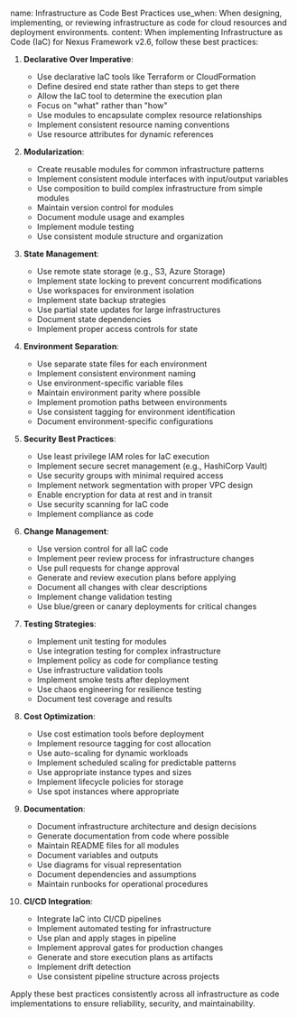 name: Infrastructure as Code Best Practices
use_when: When designing, implementing, or reviewing infrastructure as code for cloud resources and deployment environments.
content: 
When implementing Infrastructure as Code (IaC) for Nexus Framework v2.6, follow these best practices:

1. **Declarative Over Imperative**:
   - Use declarative IaC tools like Terraform or CloudFormation
   - Define desired end state rather than steps to get there
   - Allow the IaC tool to determine the execution plan
   - Focus on "what" rather than "how"
   - Use modules to encapsulate complex resource relationships
   - Implement consistent resource naming conventions
   - Use resource attributes for dynamic references

2. **Modularization**:
   - Create reusable modules for common infrastructure patterns
   - Implement consistent module interfaces with input/output variables
   - Use composition to build complex infrastructure from simple modules
   - Maintain version control for modules
   - Document module usage and examples
   - Implement module testing
   - Use consistent module structure and organization

3. **State Management**:
   - Use remote state storage (e.g., S3, Azure Storage)
   - Implement state locking to prevent concurrent modifications
   - Use workspaces for environment isolation
   - Implement state backup strategies
   - Use partial state updates for large infrastructures
   - Document state dependencies
   - Implement proper access controls for state

4. **Environment Separation**:
   - Use separate state files for each environment
   - Implement consistent environment naming
   - Use environment-specific variable files
   - Maintain environment parity where possible
   - Implement promotion paths between environments
   - Use consistent tagging for environment identification
   - Document environment-specific configurations

5. **Security Best Practices**:
   - Use least privilege IAM roles for IaC execution
   - Implement secure secret management (e.g., HashiCorp Vault)
   - Use security groups with minimal required access
   - Implement network segmentation with proper VPC design
   - Enable encryption for data at rest and in transit
   - Use security scanning for IaC code
   - Implement compliance as code

6. **Change Management**:
   - Use version control for all IaC code
   - Implement peer review process for infrastructure changes
   - Use pull requests for change approval
   - Generate and review execution plans before applying
   - Document all changes with clear descriptions
   - Implement change validation testing
   - Use blue/green or canary deployments for critical changes

7. **Testing Strategies**:
   - Implement unit testing for modules
   - Use integration testing for complex infrastructure
   - Implement policy as code for compliance testing
   - Use infrastructure validation tools
   - Implement smoke tests after deployment
   - Use chaos engineering for resilience testing
   - Document test coverage and results

8. **Cost Optimization**:
   - Use cost estimation tools before deployment
   - Implement resource tagging for cost allocation
   - Use auto-scaling for dynamic workloads
   - Implement scheduled scaling for predictable patterns
   - Use appropriate instance types and sizes
   - Implement lifecycle policies for storage
   - Use spot instances where appropriate

9. **Documentation**:
   - Document infrastructure architecture and design decisions
   - Generate documentation from code where possible
   - Maintain README files for all modules
   - Document variables and outputs
   - Use diagrams for visual representation
   - Document dependencies and assumptions
   - Maintain runbooks for operational procedures

10. **CI/CD Integration**:
    - Integrate IaC into CI/CD pipelines
    - Implement automated testing for infrastructure
    - Use plan and apply stages in pipeline
    - Implement approval gates for production changes
    - Generate and store execution plans as artifacts
    - Implement drift detection
    - Use consistent pipeline structure across projects

Apply these best practices consistently across all infrastructure as code implementations to ensure reliability, security, and maintainability.
